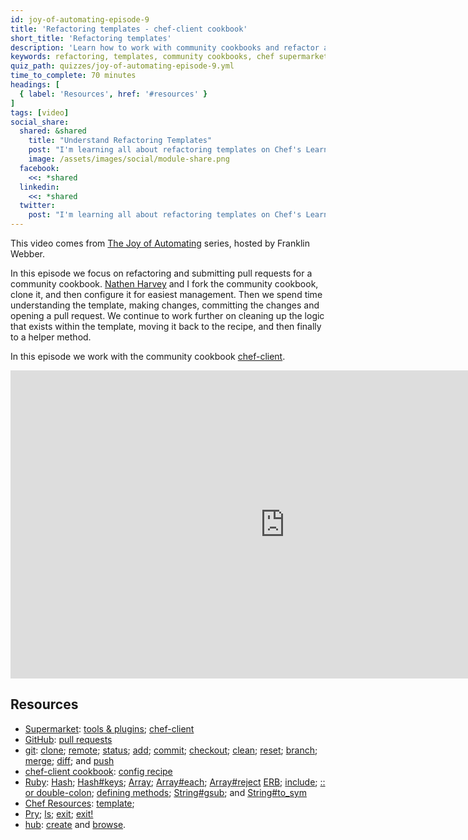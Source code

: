 ```yaml
---
id: joy-of-automating-episode-9
title: 'Refactoring templates - chef-client cookbook'
short_title: 'Refactoring templates'
description: 'Learn how to work with community cookbooks and refactor a template with complicated logic to make it clearer.'
keywords: refactoring, templates, community cookbooks, chef supermarket, chef-client cookbook, helper methods
quiz_path: quizzes/joy-of-automating-episode-9.yml
time_to_complete: 70 minutes
headings: [
  { label: 'Resources', href: '#resources' }
]
tags: [video]
social_share:
  shared: &shared
    title: "Understand Refactoring Templates"
    post: "I'm learning all about refactoring templates on Chef's Learn Chef Rally: learn.chef.io #learnchef"
    image: /assets/images/social/module-share.png
  facebook:
    <<: *shared
  linkedin:
    <<: *shared
  twitter:
    post: "I'm learning all about refactoring templates on Chef's Learn Chef Rally. #learnchef"
---
```

This video comes from [The Joy of Automating](https://www.youtube.com/playlist?list=PL11cZfNdwNyORJfIYA8t07PRMchyDXIjq) series, hosted by Franklin Webber.

In this episode we focus on refactoring and submitting pull requests for a community cookbook. [Nathen Harvey](https://twitter.com/nathenharvey) and I fork the community cookbook, clone it, and then configure it for easiest management. Then we spend time understanding the template, making changes, committing the changes and opening a pull request. We continue to work further on cleaning up the logic that exists within the template, moving it back to the recipe, and then finally to a helper method.

In this episode we work with the community cookbook [chef-client](https://supermarket.chef.io/cookbooks/chef-client).

<iframe width="877" height="493" src="https://www.youtube.com/embed/4d6btJTVF-o" frameborder="0" allowfullscreen></iframe>

## Resources

* [Supermarket](https://supermarket.chef.io/): [tools & plugins](https://supermarket.chef.io/tools-directory); [chef-client](https://supermarket.chef.io/cookbooks/chef-client)
* [GitHub](https://help.github.com/): [pull requests](https://help.github.com/articles/using-pull-requests/)
* [git](https://git-scm.com): [clone](https://git-scm.com/docs/git-clone); [remote](https://git-scm.com/docs/git-remote); [status](https://git-scm.com/docs/git-status); [add](https://git-scm.com/docs/git-add); [commit](https://git-scm.com/docs/git-commit); [checkout](https://git-scm.com/docs/git-checkout); [clean](https://git-scm.com/docs/git-clean); [reset](https://git-scm.com/docs/git-reset); [branch](https://git-scm.com/docs/git-branch); [merge](https://git-scm.com/docs/git-merge); [diff](https://git-scm.com/docs/git-diff); and [push](https://git-scm.com/docs/git-push)
* [chef-client cookbook](https://github.com/chef-cookbooks/chef-client): [config recipe](https://github.com/chef-cookbooks/chef-client/blob/master/recipes/config.rb)
* [Ruby](http://www.rubydoc.info/stdlib): [Hash](http://www.rubydoc.info/stdlib/core/Hash); [Hash#keys](http://www.rubydoc.info/stdlib/core/Hash#keys-instance_method); [Array](http://www.rubydoc.info/stdlib/core/Array); [Array#each](http://www.rubydoc.info/stdlib/core/Array#each-instance_method); [Array#reject](http://www.rubydoc.info/stdlib/core/Array#reject-instance_method) [ERB](http://www.rubydoc.info/stdlib/erb/ERB); [include](http://www.rubydoc.info/stdlib/core/Module#include-instance_method); [:: or double-colon](http://stackoverflow.com/questions/3009477/what-is-rubys-double-colon); [defining methods](http://rubylearning.com/satishtalim/writing_own_ruby_methods.html); [String#gsub](http://www.rubydoc.info/stdlib/core/String#gsub-instance_method); and [String#to_sym](http://www.rubydoc.info/stdlib/core/String#to_sym-instance_method)
* [Chef Resources](https://docs.chef.io/resources.html): [template](https://docs.chef.io/resources.html#template);
* [Pry](http://pryrepl.org/); [ls](https://github.com/pry/pry/wiki/State-navigation#Ls); [exit](https://github.com/pry/pry/wiki/FAQ); [exit!](https://github.com/pry/pry/wiki/State-navigation#Exit_program)
* [hub](https://hub.github.com/): [create](https://hub.github.com/hub.1.html) and [browse](https://hub.github.com/hub.1.html).
